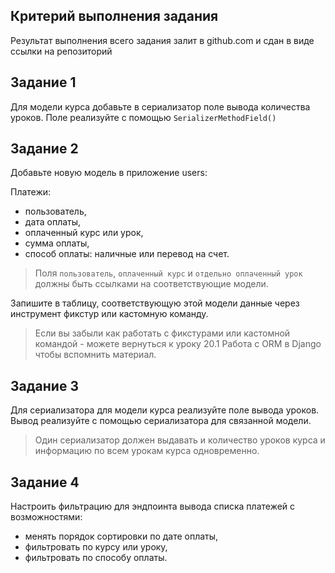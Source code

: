 ## Критерий выполнения задания

Результат выполнения всего задания залит в github.com и сдан в виде ссылки на репозиторий

## Задание 1

Для модели курса добавьте в сериализатор поле вывода количества уроков. Поле реализуйте с помощью
`SerializerMethodField()`

## Задание 2

Добавьте новую модель в приложение users:

Платежи:

* пользователь,
* дата оплаты,
* оплаченный курс или урок,
* сумма оплаты,
* способ оплаты: наличные или перевод на счет.

> Поля `пользователь`, `оплаченный курс` и `отдельно оплаченный урок` должны быть ссылками на соответствующие модели.

Запишите в таблицу, соответствующую этой модели данные через инструмент фикстур или кастомную команду.

> Если вы забыли как работать с фикстурами или кастомной командой - можете вернуться к уроку 20.1 Работа с ORM в Django
> чтобы вспомнить материал.

## Задание 3

Для сериализатора для модели курса реализуйте поле вывода уроков. Вывод реализуйте с помощью сериализатора для связанной
модели.

> Один сериализатор должен выдавать и количество уроков курса и информацию по всем урокам курса одновременно.

## Задание 4

Настроить фильтрацию для эндпоинта вывода списка платежей с возможностями:
* менять порядок сортировки по дате оплаты,
* фильтровать по курсу или уроку,
* фильтровать по способу оплаты.